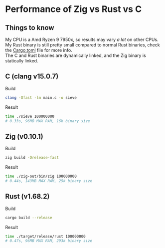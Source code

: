 # Performance of Zig vs Rust vs C

## Things to know

My CPU is a Amd Ryzen 9 7950x, so results may vary *a lot* on other CPUs.  
My Rust binary is still pretty small compared to normal Rust binaries, check the [Cargo.toml](./rust/Cargo.toml#L11) file for more info.  
The C and Rust binaries are dynamically linked, and the Zig binary is statically linked.

## C (clang v15.0.7)

Build

```bash
clang -Ofast -lm main.c -o sieve
```

Result

```bash
time ./sieve 100000000
# 0.33s, 96MB MAX RAM, 16k binary size
```

## Zig (v0.10.1)

Build

```bash
zig build -Drelease-fast
```

Result

```bash
time ./zig-out/bin/zig 100000000
# 0.44s, 143MB MAX RAM, 25k binary size
```

## Rust (v1.68.2)

Build

```bash
cargo build --release
```

Result

```bash
time ./target/release/rust 100000000
# 0.47s, 96MB MAX RAM, 293k binary size
```
